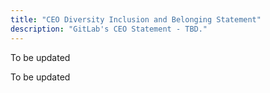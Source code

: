 ```yaml
---
title: "CEO Diversity Inclusion and Belonging Statement"
description: "GitLab's CEO Statement - TBD."
---
```


To be updated

To be updated
